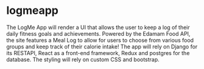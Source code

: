 # logmeapp
The LogMe App will render a UI that allows the user to keep a log of their daily fitness goals and achievements. Powered by the Edamam Food API, the site features a Meal Log to allow for users to choose from various food groups and keep track of their calorie intake! The app will rely on Django for its RESTAPI, React as a front-end framework, Redux and postgres for the database. The styling will rely on custom CSS and bootstrap. 
